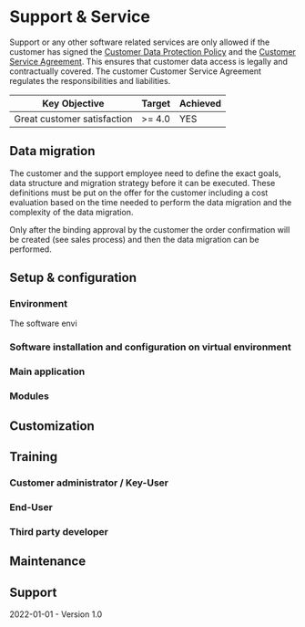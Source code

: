 # Support & Service

Support or any other software related services are only allowed if the customer has signed the [Customer Data Protection Policy]() and the [Customer Service Agreement](). This ensures that customer data access is legally and contractually covered. The customer Customer Service Agreement regulates the responsibilities and liabilities.

| Key Objective               | Target | Achieved |
| --------------------------- | ------ | -------- |
| Great customer satisfaction | >= 4.0 | YES      |

## Data migration

The customer and the support employee need to define the exact goals, data structure and migration strategy before it can be executed. These definitions must be put on the offer for the customer including a cost evaluation based on the time needed to perform the data migration and the complexity of the data migration. 

Only after the binding approval by the customer the order confirmation will be created (see sales process) and then the data migration can be performed. 

## Setup & configuration

### Environment

The software envi

### Software installation and configuration on virtual environment

### Main application

### Modules

## Customization

## Training

### Customer administrator / Key-User

### End-User

### Third party developer

## Maintenance

## Support



2022-01-01 - Version 1.0

